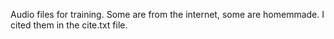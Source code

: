 Audio files for training. Some are from the internet, some are homemmade. I cited them in the cite.txt file.